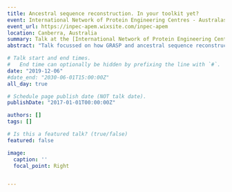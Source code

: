 ```yaml
---
title: Ancestral sequence reconstruction. In your toolkit yet?
event: International Network of Protein Engineering Centres - Australasian Protein Engineering Meeting
event_url: https://inpec-apem.wixsite.com/inpec-apem
location: Canberra, Australia
summary: Talk at the [International Network of Protein Engineering Centres - Australasian Protein Engineering Meeting](https://inpec-apem.wixsite.com/inpec-apem) | [Click to download presentation slides.](talk/inpec_apem/INPEC-APEM-2019.pdf)
abstract: "Talk focussed on how GRASP and ancestral sequence reconstruction can be used for protein engineering. <br> <br>[Click to download presentation slides.](INPEC-APEM-2019.pdf)"

# Talk start and end times.
#   End time can optionally be hidden by prefixing the line with `#`.
date: "2019-12-06"
#date_end: "2030-06-01T15:00:00Z"
all_day: true

# Schedule page publish date (NOT talk date).
publishDate: "2017-01-01T00:00:00Z"

authors: []
tags: []

# Is this a featured talk? (true/false)
featured: false

image:
  caption: ''
  focal_point: Right


---
```



